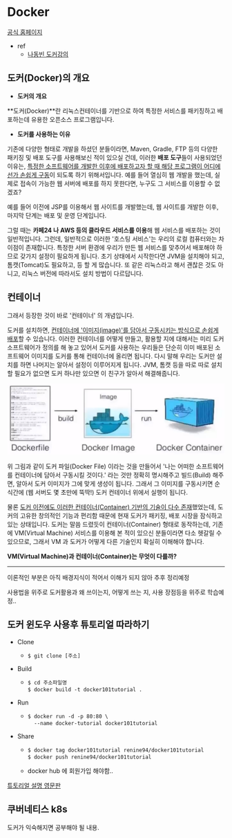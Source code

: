 # Docker

[공식 홈페이지](https://www.docker.com/)

- ref
  - [나동빈 도커강의](https://ndb796.tistory.com/90?category=1009977)



## 도커(Docker)의 개요

- **도커의 개요**

**도커(Docker)**란 리눅스컨테이너를 기반으로 하여 특정한 서비스를 패키징하고 배포하는데
유용한 오픈소스 프로그램입니다.



- **도커를 사용하는 이유**

기존에 다양한 형태로 개발을 하셨던 분들이라면, Maven, Gradle, FTP 등의 다양한
패키징 및 배포 도구를 사용해보신 적이 있으실 건데, 이러한 **배포 도구**들이 사용되었던 이유는,
<u>특정한 소프트웨어를 개발한 이후에 배포하고자 할 때 해당 프로그램이 어디에선가 손쉽게 구동</u>이 되도록 
하기 위해서입니다. 예를 들어 열심히 웹 개발을 했는데, 실제로 접속이 가능한 웹 서버에 배포를 하지 못한다면,
누구도 그 서비스를 이용할 수 없겠죠?



예를 들어 이전에 JSP를 이용해서 웹 사이트를 개발했는데, 웹 사이트를 개발한 이후,
마지막 단계는 배포 및 운영 단계입니다.

그럴 때는 **카페24 나 AWS 등의 클라우드 서비스를 이용**해 웹 서비스를 배포하는 것이 일반적입니다.
그런데, 일반적으로 이러한 '호스팅 서비스'는 우리의 로컬 컴퓨터와는 차이점이 존재합니다.
특정한 서버 환경에 우리가 만든 웹 서비스를 맞추어서 배포해야 하므로 갖가지 설정이 필요하게 됩니다.
초기 상태에서 시작한다면 JVM을 설치해야 되고, 톰캣(Tomcat)도 필요하고, 등 할 게 많습니다.
또 같은 리눅스라고 해서 괜찮은 것도 아니고, 리눅스 버전에 따라서도 설치 방법이 다르답니다.





## 컨테이너

그래서 등장한 것이 바로 '컨테이너' 의 개념입니다.

도커를 설치하면, <u>컨테이너에 '이미지(image)'를 담아서 구동시키는 방식으로 손쉽게 배포</u>할 수 있습니다.
이러한 컨테이너를 어떻게 만들고, 활용할 지에 대해서는 미리 도커 소프트웨어가 정의를 해 놓고 있어서
도커를 사용하는 우리들은 단순히 이미 배포된 소프트웨어 이미지를 도커를 통해 컨테이너에 올리면 됩니다.
다시 말해 우리는 도커만 설치를 하면 나머지는 알아서 설정이 이루어지게 됩니다.
JVM, 톰캣 등을 따로 따로 설치할 필요가 없으면 도커 하나만 있으면 이 친구가 알아서 해결해줍니다.

![image-20200715012857268](images/image-20200715012857268.png)

위 그림과 같이 도커 파일(Docker File) 이라는 것을 만들어서 '나는 어떠한 소프트웨어를 컨테이너에 담아서 구동시킬 것이다.' 라는 것만 정확히 명시해주고 빌드(Build) 해주면, 알아서 도커 이미지가 그에 맞게 생성이 됩니다.
그래서 그 이미지를 구동시키면 순식간에 (웹 서버도 몇 초만에 뚝딱!) 도커 컨테이너 위에서 실행이 됩니다.



물론 <u>도커 이전에도 이러한 컨테이너(Container) 기반의 기술이 다수 존재</u>했었는데, 
도커의 고유한 창의적인 기능과 편리함 때문에 현재 도커가 패키징, 배포 시장을 잠식하고 있는 상태입니다.
도커는 말씀 드렸듯이 컨테이너(Container) 형태로 동작하는데, 기존에 VM(Virtual Machine) 서비스를 이용해 본 적이 있으신 분들이라면 다소 헷갈릴 수 있으므로, 그래서 VM 과 도커가 어떻게 다른 기술인지 확실히 이해해야 합니다.



**VM(Virtual Machine)과 컨테이너(Container)는 무엇이 다를까?**

___

이론적인 부분은 아직 배경지식이 적어서 이해가 되지 않아 추후 정리예정

사용법을 위주로 도커활용과 왜 쓰이는지, 어떻게 쓰는 지, 사용 장점등을 위주로 학습예정..



## 

## 도커 윈도우 사용후 튜토리얼 따라하기

- Clone

  - ```shell
    $ git clone [주소]
    ```

- Build

  - ```shell
    $ cd 주소파일명
    $ docker build -t docker101tutorial .
    ```

- Run

  - ```shell
    $ docker run -d -p 80:80 \
      --name docker-tutorial docker101tutorial
    ```

- Share

  - ```shell
    $ docker tag docker101tutorial renine94/docker101tutorial
    $ docker push renine94/docker101tutorial
    ```

  - docker hub 에 회원가입 해야함..



[튜토리얼 설명 영문판](http://localhost/tutorial/)



## 쿠버네티스 k8s

도커가 익숙해지면 공부해야 될 내용.

